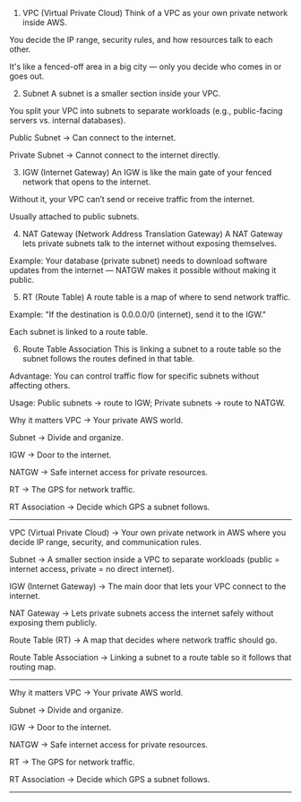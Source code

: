 1. VPC (Virtual Private Cloud)
Think of a VPC as your own private network inside AWS.

You decide the IP range, security rules, and how resources talk to each other.

It's like a fenced-off area in a big city — only you decide who comes in or goes out.

2. Subnet
A subnet is a smaller section inside your VPC.

You split your VPC into subnets to separate workloads (e.g., public-facing servers vs. internal databases).

Public Subnet → Can connect to the internet.

Private Subnet → Cannot connect to the internet directly.

3. IGW (Internet Gateway)
An IGW is like the main gate of your fenced network that opens to the internet.

Without it, your VPC can’t send or receive traffic from the internet.

Usually attached to public subnets.

4. NAT Gateway (Network Address Translation Gateway)
A NAT Gateway lets private subnets talk to the internet without exposing themselves.

Example: Your database (private subnet) needs to download software updates from the internet — NATGW makes it possible without making it public.

5. RT (Route Table)
A route table is a map of where to send network traffic.

Example: "If the destination is 0.0.0.0/0 (internet), send it to the IGW."

Each subnet is linked to a route table.

6. Route Table Association
This is linking a subnet to a route table so the subnet follows the routes defined in that table.

Advantage: You can control traffic flow for specific subnets without affecting others.

Usage: Public subnets → route to IGW; Private subnets → route to NATGW.

Why it matters
VPC → Your private AWS world.

Subnet → Divide and organize.

IGW → Door to the internet.

NATGW → Safe internet access for private resources.

RT → The GPS for network traffic.

RT Association → Decide which GPS a subnet follows.

--------------------------------------------------------------------------------------------------------------------------------------------------------------------
VPC (Virtual Private Cloud) → Your own private network in AWS where you decide IP range, security, and communication rules.

Subnet → A smaller section inside a VPC to separate workloads (public = internet access, private = no direct internet).

IGW (Internet Gateway) → The main door that lets your VPC connect to the internet.

NAT Gateway → Lets private subnets access the internet safely without exposing them publicly.

Route Table (RT) → A map that decides where network traffic should go.

Route Table Association → Linking a subnet to a route table so it follows that routing map.

-------------------------------------------------------------------------------------------------------------------------------------------------------------------

Why it matters
VPC → Your private AWS world.

Subnet → Divide and organize.

IGW → Door to the internet.

NATGW → Safe internet access for private resources.

RT → The GPS for network traffic.

RT Association → Decide which GPS a subnet follows.

-------------------------------------------------------------------------------------------------------------------------------------------------------------------
